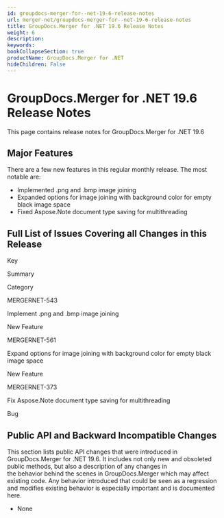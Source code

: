 ```yaml
---
id: groupdocs-merger-for--net-19-6-release-notes
url: merger-net/groupdocs-merger-for--net-19-6-release-notes
title: GroupDocs.Merger for .NET 19.6 Release Notes
weight: 6
description: 
keywords: 
bookCollapseSection: true
productName: GroupDocs.Merger for .NET
hideChildren: False
---
```


# GroupDocs.Merger for .NET 19.6 Release Notes


This page contains release notes for GroupDocs.Merger for .NET 19.6

## Major Features

There are a few new features in this regular monthly release. The most notable are:

*   Implemented .png and .bmp image joining
*   Expanded options for image joining with background color for empty black image space
*   Fixed Aspose.Note document type saving for multithreading

## Full List of Issues Covering all Changes in this Release

Key

Summary

Category

MERGERNET-543

Implement .png and .bmp image joining

New Feature

MERGERNET-561

Expand options for image joining with background color for empty black image space

New Feature

MERGERNET-373

Fix Aspose.Note document type saving for multithreading

Bug

## Public API and Backward Incompatible Changes

This section lists public API changes that were introduced in GroupDocs.Merger for .NET 19.6. It includes not only new and obsoleted public methods, but also a description of any changes in the behavior behind the scenes in GroupDocs.Merger which may affect existing code. Any behavior introduced that could be seen as a regression and modifies existing behavior is especially important and is documented here.

*   None

